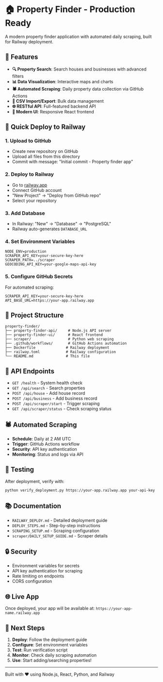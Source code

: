 # 🏠 Property Finder - Production Ready

A modern property finder application with automated daily scraping, built for Railway deployment.

## 🌟 Features

- **🔍 Property Search**: Search houses and businesses with advanced filters
- **📊 Data Visualization**: Interactive maps and charts
- **🕷️ Automated Scraping**: Daily property data collection via GitHub Actions  
- **📁 CSV Import/Export**: Bulk data management
- **🌐 RESTful API**: Full-featured backend API
- **📱 Modern UI**: Responsive React frontend

## 🚀 Quick Deploy to Railway

### 1. Upload to GitHub
- Create new repository on GitHub
- Upload all files from this directory
- Commit with message: "Initial commit - Property finder app"

### 2. Deploy to Railway
- Go to [railway.app](https://railway.app)
- Connect GitHub account
- "New Project" → "Deploy from GitHub repo"
- Select your repository

### 3. Add Database
- In Railway: "New" → "Database" → "PostgreSQL"
- Railway auto-generates `DATABASE_URL`

### 4. Set Environment Variables
```env
NODE_ENV=production
SCRAPER_API_KEY=your-secure-key-here
SCRAPER_PATH=../scraper
GEOCODING_API_KEY=your-google-maps-api-key
```

### 5. Configure GitHub Secrets
For automated scraping:
```env
SCRAPER_API_KEY=your-secure-key-here
API_BASE_URL=https://your-app.railway.app
```

## 📁 Project Structure

```
property-finder/
├── property-finder-api/     # Node.js API server
├── property-finder-ui/      # React frontend
├── scraper/                 # Python web scraping
├── .github/workflows/       # GitHub Actions automation
├── Dockerfile              # Railway deployment
├── railway.toml            # Railway configuration
└── README.md               # This file
```

## 🔧 API Endpoints

- `GET /health` - System health check
- `GET /api/search` - Search properties
- `POST /api/house` - Add house record
- `POST /api/business` - Add business record
- `POST /api/scraper/start` - Trigger scraping
- `GET /api/scraper/status` - Check scraping status

## 🕷️ Automated Scraping

- **Schedule**: Daily at 2 AM UTC
- **Trigger**: GitHub Actions workflow
- **Security**: API key authentication
- **Monitoring**: Status and logs via API

## 🧪 Testing

After deployment, verify with:
```bash
python verify_deployment.py https://your-app.railway.app your-api-key
```

## 📚 Documentation

- `RAILWAY_DEPLOY.md` - Detailed deployment guide
- `DEPLOY_STEPS.md` - Step-by-step instructions  
- `SCRAPING_SETUP.md` - Scraping configuration
- `scraper/DAILY_SETUP_GUIDE.md` - Scraper details

## 🔒 Security

- Environment variables for secrets
- API key authentication for scraping
- Rate limiting on endpoints
- CORS configuration

## 🌐 Live App

Once deployed, your app will be available at:
`https://your-app-name.railway.app`

## 🎯 Next Steps

1. **Deploy**: Follow the deployment guide
2. **Configure**: Set environment variables
3. **Test**: Run verification script
4. **Monitor**: Check daily scraping automation
5. **Use**: Start adding/searching properties!

---

Built with ❤️ using Node.js, React, Python, and Railway
